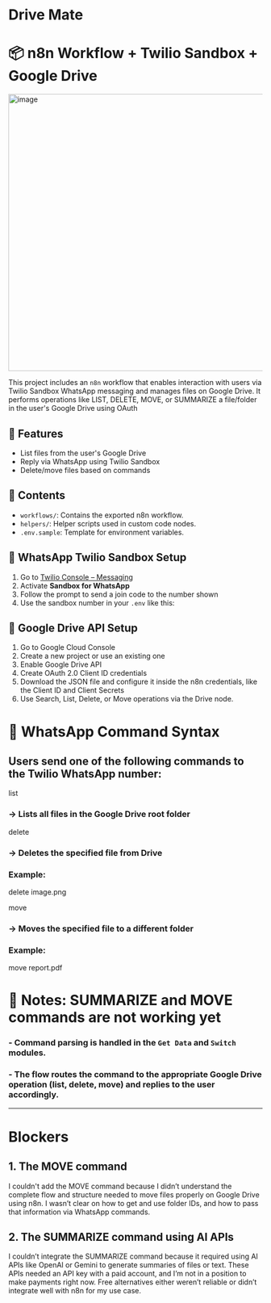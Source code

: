 # Drive Mate
# 📦 n8n Workflow + Twilio Sandbox + Google Drive

<img width="1408" height="549" alt="image" src="https://github.com/user-attachments/assets/b0539ff7-c526-4035-aeea-294c4aa5b740" />


This project includes an `n8n` workflow that enables interaction with users via Twilio Sandbox WhatsApp messaging and manages files on Google Drive. It performs operations like LIST, DELETE, MOVE, or SUMMARIZE a file/folder in the user's Google Drive using OAuth

## 🚀 Features

- List files from the user's Google Drive
- Reply via WhatsApp using Twilio Sandbox
- Delete/move files based on commands

## 📁 Contents

- `workflows/`: Contains the exported n8n workflow.
- `helpers/`: Helper scripts used in custom code nodes.
- `.env.sample`: Template for environment variables.

## 🧪 WhatsApp Twilio Sandbox Setup

1. Go to [Twilio Console – Messaging](https://console.twilio.com/)
2. Activate **Sandbox for WhatsApp**
3. Follow the prompt to send a join code to the number shown
4. Use the sandbox number in your `.env` like this:


## 🔐 Google Drive API Setup

1. Go to Google Cloud Console
2. Create a new project or use an existing one
3. Enable Google Drive API
4. Create OAuth 2.0 Client ID credentials
5. Download the JSON file and configure it inside the n8n credentials, like the Client ID and Client Secrets
6. Use Search, List, Delete, or Move operations via the Drive node.

# 💬 WhatsApp Command Syntax

## Users send one of the following commands to the Twilio WhatsApp number:

list
### → Lists all files in the Google Drive root folder

delete <filename>
### → Deletes the specified file from Drive
### Example:
delete image.png

move <filename>
### → Moves the specified file to a different folder
### Example:
move report.pdf

# 📍 Notes: SUMMARIZE and MOVE commands are not working yet
### - Command parsing is handled in the `Get Data` and `Switch` modules.
### - The flow routes the command to the appropriate Google Drive operation (list, delete, move) and replies to the user accordingly.

 ---

# Blockers

## 1. The MOVE command
I couldn't add the MOVE command because I didn’t understand the complete flow and structure needed to move files properly on Google Drive using n8n. I wasn’t clear on how to get and use folder IDs, and how to pass that information via WhatsApp commands.

## 2. The SUMMARIZE command using AI APIs
I couldn’t integrate the SUMMARIZE command because it required using AI APIs like OpenAI or Gemini to generate summaries of files or text. These APIs needed an API key with a paid account, and I’m not in a position to make payments right now. Free alternatives either weren’t reliable or didn’t integrate well with n8n for my use case.
